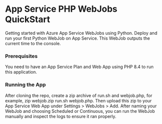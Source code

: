 # App Service PHP WebJobs QuickStart

Getting started with Azure App Service WebJobs using Python. Deploy and run your first Python WebJob on App Service. This WebJob outputs the current time to the console.

### Prerequisites
You need to have an App Service Plan and Web App using PHP 8.4 to run this application.

### Running the App
After cloning the repo, create a zip archive of run.sh and webjob.php, for example, zip webjob.zip run.sh webjob.php. Then upload this zip to your App Service Web App under Settings > WebJobs > Add. After naming your WebJob and choosing Scheduled or Continuous, you can run the WebJob manually and inspect the logs to ensure it ran properly.